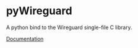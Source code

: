 # pyWireguard

A python bind to the Wireguard single-file C library.

[Documentation](https://pywireguard.readthedocs.io/en/latest/)
